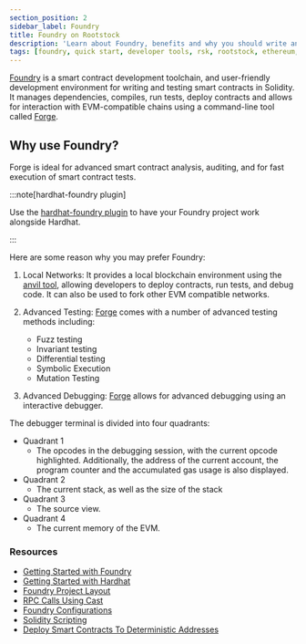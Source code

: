 ```yaml
---
section_position: 2 
sidebar_label: Foundry
title: Foundry on Rootstock
description: 'Learn about Foundry, benefits and why you should write and deploy smart contracts on Rootstock using Foundry.'
tags: [foundry, quick start, developer tools, rsk, rootstock, ethereum, dApps, smart contracts]
---
```


[Foundry](https://book.getfoundry.sh) is a smart contract development toolchain, and user-friendly development environment for writing and testing smart contracts in Solidity. It manages dependencies, compiles, run tests, deploy contracts and allows for interaction with EVM-compatible chains using a command-line tool called [Forge](https://book.getfoundry.sh/forge/). 

## Why use Foundry?

Forge is ideal for advanced smart contract analysis, auditing, and for fast execution of smart contract tests. 

:::note[hardhat-foundry plugin]

Use the [hardhat-foundry plugin](https://hardhat.org/hardhat-runner/plugins/nomicfoundation-hardhat-foundry) to have your Foundry project work alongside Hardhat. 

:::

Here are some reason why you may prefer Foundry:

1. Local Networks: 
It provides a local blockchain environment using the [anvil tool](https://book.getfoundry.sh/reference/anvil/), allowing developers to deploy contracts, run tests, and debug code. It can also be used to fork other EVM compatible networks.
 
2. Advanced Testing: 
[Forge](https://book.getfoundry.sh/forge/advanced-testing) comes with a number of advanced testing methods including:
   - Fuzz testing
   - Invariant testing
   - Differential testing
   - Symbolic Execution
   - Mutation Testing

3. Advanced Debugging: 
[Forge](https://book.getfoundry.sh/forge/debugger) allows for advanced debugging using an interactive debugger. 

The debugger terminal is divided into four quadrants:

- Quadrant 1
   - The opcodes in the debugging session, with the current opcode highlighted. Additionally, the address of the current account, the program counter and the accumulated gas usage is also displayed.
- Quadrant 2
   - The current stack, as well as the size of the stack
- Quadrant 3
   - The source view.
- Quadrant 4
   - The current memory of the EVM.
 

### Resources

- [Getting Started with Foundry](/developers/smart-contracts/foundry/)
- [Getting Started with Hardhat](/developers/smart-contracts/hardhat/)
- [Foundry Project Layout](https://book.getfoundry.sh/projects/project-layout)
- [RPC Calls Using Cast](https://book.getfoundry.sh/cast/)
- [Foundry Configurations](https://book.getfoundry.sh/config/)
- [Solidity Scripting](https://book.getfoundry.sh/tutorials/solidity-scripting)
- [Deploy Smart Contracts To Deterministic Addresses](https://book.getfoundry.sh/tutorials/create2-tutorial)